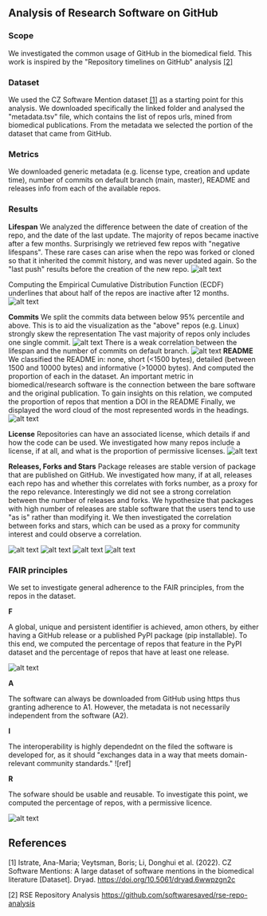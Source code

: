 ## Analysis of Research Software on GitHub
### Scope
We investigated the common usage of GitHub in the biomedical field. This work is inspired by the 
"Repository timelines on GitHub" analysis [[2]](#2)


### Dataset
We used the CZ Software Mention dataset [[1]](#1) as a starting point for this analysis.
We downloaded specifically the linked folder and analysed the "metadata.tsv" file, which contains the list of repos urls, 
mined from biomedical publications. From the metadata we selected the portion of the dataset that came from GitHub.

### Metrics

We downloaded generic metadata (e.g. license type, creation and update time), number of commits
on default branch (main, master), README and releases info from each of the available repos.

### Results

**Lifespan**
We analyzed the difference between the date of creation of the repo, and the date of the last update.
The majority of repos became inactive after a few months. Surprisingly we retrieved few repos with
"negative lifespans". These rare cases can arise when the repo was forked or cloned so that it inherited 
the commit history, and was never updated again. So the "last push" results before the creation of the new repo.
![alt text](./figures/lifespan_rate.png)

Computing the Empirical Cumulative Distribution Function (ECDF) underlines that about half of the repos
are inactive after 12 months.
![alt text](./figures/ECDF_lifespan.png)

**Commits** 
We split the commits data between below 95% percentile and above. This is to aid the visualization as the 
"above" repos (e.g. Linux) strongly skew the representation
The vast majority of repos only includes one single commit.
![alt text](./figures/commits_on_default_branch.png)
There is a weak correlation between the lifespan and the number of commits on default branch.
![alt text](./figures/lifespan_commits_heatmap.png)
**README**
We classified the README in: none, short (<1500 bytes), detailed (between 1500 and 10000 bytes) 
and informative (>10000 bytes). And computed the proportion of each in the dataset.
An important metric in biomedical/research software is the connection between the bare software
and the original publication. To gain insights on this relation, we computed the proportion of 
repos that mention a DOI in the README
Finally, we displayed the word cloud of the most represented words in the headings.
![alt text](./figures/README_analysis.png)

**License**
Repositories can have an associated license, which details if and how the code can be used. We investigated
how many repos include a license, if at all, and what is the proportion of permissive licenses.
![alt text](./figures/license.png)

**Releases, Forks and Stars**
Package releases are stable version of package that are published on GitHub. We investigated how many, if at all, 
releases each repo has and whether this correlates with forks number, as a proxy for the repo
relevance. Interestingly we did not see a strong correlation between the number of releases and forks. We hypothesize 
that packages with high number of releases are stable software that the users tend to use "as is"
rather than modifying it. We then investigated the correlation between forks and stars, which can be used as 
a proxy for community interest and could observe a correlation.

![alt text](./figures/release_count_bar.png)
![alt text](./figures/forks_count_bar.png)
![alt text](./figures/forks_release.png)
![alt text](./figures/forks_stars.png)


### FAIR principles
We set to investigate general adherence to the FAIR principles, from the repos in the dataset.

**F**

A global, unique and persistent identifier is achieved, amon others, by either having a GitHub release or a 
published PyPI package (pip installable). To this end, we computed the percentage of repos that feature in the PyPI
 dataset and the percentage of repos that have at least one release.

![alt text](./figures/pip_v_releases.png)

**A**

The software can always be downloaded from GitHub using https thus granting adherence to A1. 
However, the metadata is not necessarily independent from the software (A2).

**I**

The interoperability is highly dependednt on the filed the software is developed for, as it should "exchanges data in a 
way that meets domain-relevant community standards." ![ref]

**R**

The sofware should be usable and reusable. To investigate this point, we computed the percentage of repos, with a 
permissive licence.

![alt text](./figures/license_pie.png)



## References
<a id="1">[1]</a> Istrate, Ana-Maria; Veytsman, Boris; Li, Donghui et al. (2022). 
CZ Software Mentions: A large dataset of software mentions in the biomedical
literature [Dataset]. Dryad. https://doi.org/10.5061/dryad.6wwpzgn2c

<a id="2">[2]</a> RSE Repository Analysis
https://github.com/softwaresaved/rse-repo-analysis